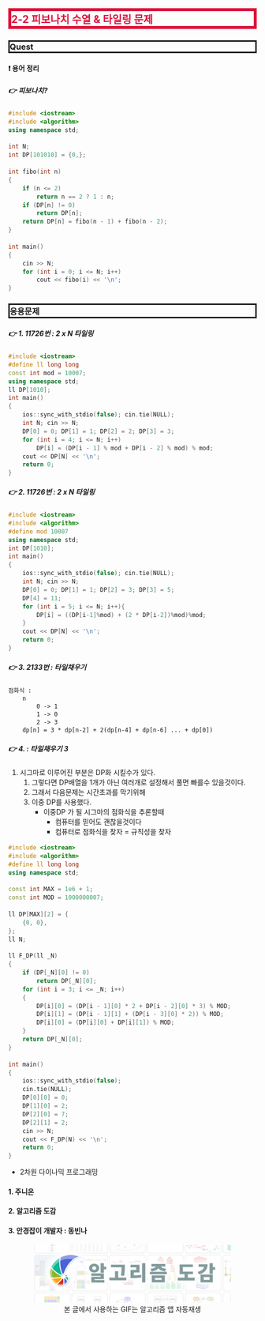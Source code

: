 <style>
.imgOption{
    display:flex;
    justify-content:center;
    align-items:center;
    height: 600px; 
}
h2{
    font-weight :bold;
    border : 6px solid #DC143C;
    color : #DC143C !important;
}
h3 {
    font-weight :bold;
    border : 3px solid ;
}
</style>

## 2-2 피보나치 수열 & 타일링 문제
### Quest
#### ❗ 용어 정리
##### 👉 피보나치?
```cpp
#include <iostream>
#include <algorithm>
using namespace std;

int N;
int DP[101010] = {0,};

int fibo(int n)
{
    if (n <= 2)
        return n == 2 ? 1 : n;
    if (DP[n] != 0)
        return DP[n];
    return DP[n] = fibo(n - 1) + fibo(n - 2);
}

int main()
{
    cin >> N;
    for (int i = 0; i <= N; i++)
        cout << fibo(i) << '\n';
}
```

### 응용문제
##### 👉 1. 11726번 : 2 x N 타일링
```cpp
#include <iostream>
#define ll long long
const int mod = 10007;
using namespace std;
ll DP[1010];
int main()
{
	ios::sync_with_stdio(false); cin.tie(NULL);
	int N; cin >> N;
	DP[0] = 0; DP[1] = 1; DP[2] = 2; DP[3] = 3;
	for (int i = 4; i <= N; i++)
		DP[i] = (DP[i - 1] % mod + DP[i - 2] % mod) % mod;
	cout << DP[N] << '\n';
	return 0;
}
```
##### 👉 2. 11726번 : 2 x N 타일링
```cpp
#include <iostream>
#include <algorithm>
#define mod 10007
using namespace std;
int DP[1010];
int main()
{
	ios::sync_with_stdio(false); cin.tie(NULL);
	int N; cin >> N;
	DP[0] = 0; DP[1] = 1; DP[2] = 3; DP[3] = 5;
	DP[4] = 11;
	for (int i = 5; i <= N; i++){
		DP[i] = ((DP[i-1]%mod) + (2 * DP[i-2])%mod)%mod;
	}
	cout << DP[N] << '\n';
	return 0;
}

```
##### 👉 3. 2133번 : 타일채우기
```
점화식 : 
    n
        0 -> 1
        1 -> 0
        2 -> 3
    dp[n] = 3 * dp[n-2] + 2(dp[n-4] + dp[n-6] ... + dp[0]) 
```

##### 👉 4.  : 타일채우기 3

1. 시그마로 이루어진 부분은 DP화 시킬수가 있다.
   1. 그렇다면 DP배열을 1개가 아닌 여러개로 설정해서 풀면 빠를수 있을것이다.
    2. 그래서 다음문제는 시간초과를 막기위해
    3. 이중 DP를 사용했다.
        * 이중DP 가 될 시그마의 점화식을 추론할때
           * 컴퓨터를 믿어도 괜찮을것이다 
           * 컴퓨터로 점화식을 찾자 = 규칙성을 찾자
```cpp
#include <iostream>
#include <algorithm>
#define ll long long
using namespace std;

const int MAX = 1e6 + 1;
const int MOD = 1000000007;

ll DP[MAX][2] = {
    {0, 0},
};
ll N;

ll F_DP(ll _N)
{
    if (DP[_N][0] != 0)
        return DP[_N][0];
    for (int i = 3; i <= _N; i++)
    {
        DP[i][0] = (DP[i - 1][0] * 2 + DP[i - 2][0] * 3) % MOD;
        DP[i][1] = (DP[i - 1][1] + (DP[i - 3][0] * 2)) % MOD;
        DP[i][0] = (DP[i][0] + DP[i][1]) % MOD;
    }
    return DP[_N][0];
}

int main()
{
    ios::sync_with_stdio(false);
    cin.tie(NULL);
    DP[0][0] = 0;
    DP[1][0] = 2;
    DP[2][0] = 7;
    DP[2][1] = 2;
    cin >> N;
    cout << F_DP(N) << '\n';
    return 0;
}
```

* 2차원 다이나믹 프로그래밍

#### 1. 주니온
#### 2. 알고리즘 도감
#### 3. 안경잡이 개발자 : 동빈나
<p align="center"> 
  <img src="../2022-02-03-14-55-34.png" alt="text" width=400px />
  <br>본 글에서 사용하는 GIF는 알고리즘 앱 자동재생
</p>